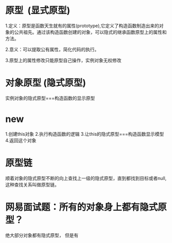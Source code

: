 # 原型  (显式原型)
1.定义：原型是函数天生就有的属性(prototype),它定义了构造函数制造出来的对象的公共祖先。通过该构造函数创建的对象，可以隐式的继承函数原型上的属性和方法。

2.意义：可以提取公有属性，简化代码的执行。

3.原型上的属性修改只能原型自己操作，实例对象无权修改

# 对象原型 (隐式原型)
实例对象的隐式原型===构造函数的显示原型

# new
1.创建this对象
2.执行构造函数的逻辑
3.让this的隐式原型===构造函数显示模型
4.返回这个对象

# 原型链
顺着对象的隐式原型不断的向上查找上一级的隐式原型，直到都找到目标或者null,这种查找关系叫做原型链。

# 网易面试题：所有的对象身上都有隐式原型？
绝大部分对象都有隐式原型， 但是有
